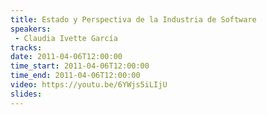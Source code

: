 ```yaml
---
title: Estado y Perspectiva de la Industria de Software
speakers:
 - Claudia Ivette García
tracks:
date: 2011-04-06T12:00:00
time_start: 2011-04-06T12:00:00
time_end: 2011-04-06T12:00:00
video: https://youtu.be/6YWjs5iLIjU
slides:
---
```


